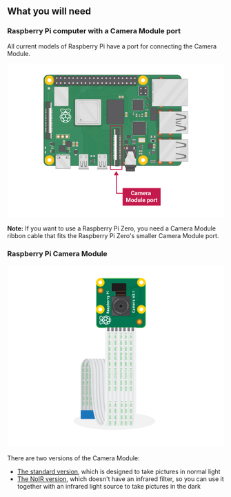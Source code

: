 ## What you will need

### Raspberry Pi computer with a Camera Module port

All current models of Raspberry Pi have a port for connecting the Camera Module.

![Raspberry Pi 3B+ with Camera Module port labelled](images/pi4-camera-port.png)

**Note:** If you want to use a Raspberry Pi Zero, you need a Camera Module ribbon cable that fits the Raspberry Pi Zero's smaller Camera Module port.

### Raspberry Pi Camera Module

![Raspberry Pi Camera Module](images/camera-module.png)

There are two versions of the Camera Module:

* [The standard version](https://www.raspberrypi.org/products/camera-module-v2/), which is designed to take pictures in normal light
* [The NoIR version](https://www.raspberrypi.org/products/pi-noir-camera-v2/), which doesn't have an infrared filter, so you can use it together with an infrared light source to take pictures in the dark


